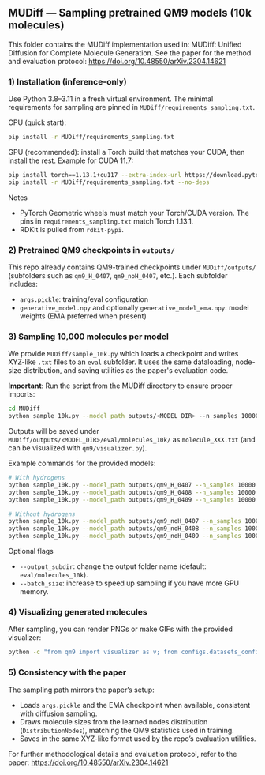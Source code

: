 ## MUDiff — Sampling pretrained QM9 models (10k molecules)

This folder contains the MUDiff implementation used in: MUDiff: Unified Diffusion for Complete Molecule Generation. See the paper for the method and evaluation protocol: https://doi.org/10.48550/arXiv.2304.14621

### 1) Installation (inference-only)

Use Python 3.8–3.11 in a fresh virtual environment. The minimal requirements for sampling are pinned in `MUDiff/requirements_sampling.txt`.

CPU (quick start):

```bash
pip install -r MUDiff/requirements_sampling.txt
```

GPU (recommended): install a Torch build that matches your CUDA, then install the rest. Example for CUDA 11.7:

```bash
pip install torch==1.13.1+cu117 --extra-index-url https://download.pytorch.org/whl/cu117
pip install -r MUDiff/requirements_sampling.txt --no-deps
```

Notes
- PyTorch Geometric wheels must match your Torch/CUDA version. The pins in `requirements_sampling.txt` match Torch 1.13.1.
- RDKit is pulled from `rdkit-pypi`.

### 2) Pretrained QM9 checkpoints in `outputs/`

This repo already contains QM9-trained checkpoints under `MUDiff/outputs/` (subfolders such as `qm9_H_0407`, `qm9_noH_0407`, etc.). Each subfolder includes:
- `args.pickle`: training/eval configuration
- `generative_model.npy` and optionally `generative_model_ema.npy`: model weights (EMA preferred when present)

### 3) Sampling 10,000 molecules per model

We provide `MUDiff/sample_10k.py` which loads a checkpoint and writes XYZ-like `.txt` files to an `eval` subfolder. It uses the same dataloading, node-size distribution, and saving utilities as the paper's evaluation code.

**Important**: Run the script from the MUDiff directory to ensure proper imports:

```bash
cd MUDiff
python sample_10k.py --model_path outputs/<MODEL_DIR> --n_samples 10000 --batch_size 128
```

Outputs will be saved under `MUDiff/outputs/<MODEL_DIR>/eval/molecules_10k/` as `molecule_XXX.txt` (and can be visualized with `qm9/visualizer.py`).

Example commands for the provided models:

```bash
# With hydrogens
python sample_10k.py --model_path outputs/qm9_H_0407 --n_samples 10000 --batch_size 128
python sample_10k.py --model_path outputs/qm9_H_0408 --n_samples 10000 --batch_size 128
python sample_10k.py --model_path outputs/qm9_H_0409 --n_samples 10000 --batch_size 128

# Without hydrogens
python sample_10k.py --model_path outputs/qm9_noH_0407 --n_samples 10000 --batch_size 128
python sample_10k.py --model_path outputs/qm9_noH_0408 --n_samples 10000 --batch_size 128
python sample_10k.py --model_path outputs/qm9_noH_0409 --n_samples 10000 --batch_size 128
```

Optional flags
- `--output_subdir`: change the output folder name (default: `eval/molecules_10k`).
- `--batch_size`: increase to speed up sampling if you have more GPU memory.

### 4) Visualizing generated molecules

After sampling, you can render PNGs or make GIFs with the provided visualizer:

```bash
python -c "from qm9 import visualizer as v; from configs.datasets_config import get_dataset_info; import pickle, os; p='MUDiff/outputs/qm9_H_0407'; d=get_dataset_info('qm9', False); v.visualize(os.path.join(p,'eval/molecules_10k'), d, max_num=100, spheres_3d=True)"
```

### 5) Consistency with the paper

The sampling path mirrors the paper’s setup:
- Loads `args.pickle` and the EMA checkpoint when available, consistent with diffusion sampling.
- Draws molecule sizes from the learned nodes distribution (`DistributionNodes`), matching the QM9 statistics used in training.
- Saves in the same XYZ-like format used by the repo’s evaluation utilities.

For further methodological details and evaluation protocol, refer to the paper: https://doi.org/10.48550/arXiv.2304.14621


